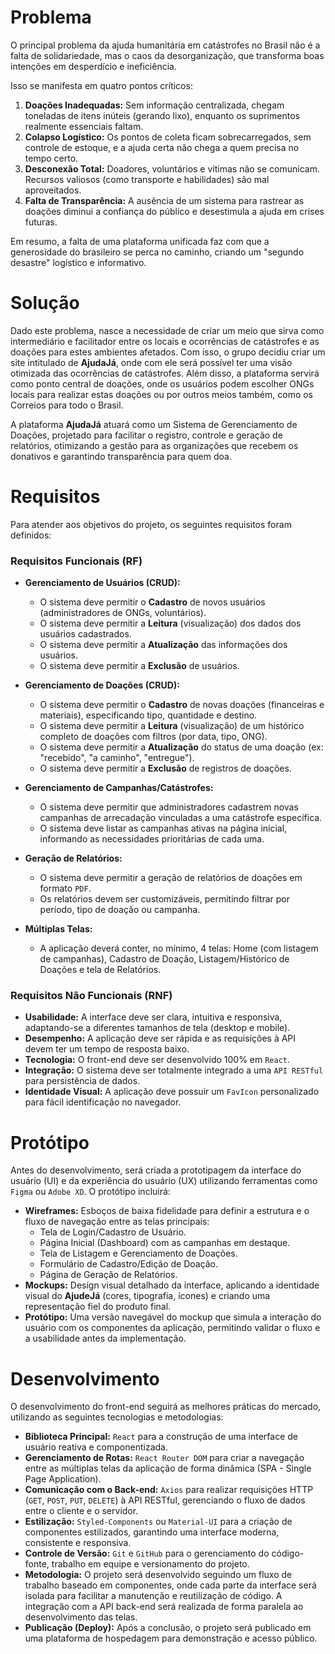 # Problema

O principal problema da ajuda humanitária em catástrofes no Brasil não é a falta de solidariedade, mas o caos da desorganização, que transforma boas intenções em desperdício e ineficiência.

Isso se manifesta em quatro pontos críticos:

1.  **Doações Inadequadas:** Sem informação centralizada, chegam toneladas de itens inúteis (gerando lixo), enquanto os suprimentos realmente essenciais faltam.
2.  **Colapso Logístico:** Os pontos de coleta ficam sobrecarregados, sem controle de estoque, e a ajuda certa não chega a quem precisa no tempo certo.
3.  **Desconexão Total:** Doadores, voluntários e vítimas não se comunicam. Recursos valiosos (como transporte e habilidades) são mal aproveitados.
4.  **Falta de Transparência:** A ausência de um sistema para rastrear as doações diminui a confiança do público e desestimula a ajuda em crises futuras.

Em resumo, a falta de uma plataforma unificada faz com que a generosidade do brasileiro se perca no caminho, criando um "segundo desastre" logístico e informativo.

# Solução

Dado este problema, nasce a necessidade de criar um meio que sirva como intermediário e facilitador entre os locais e ocorrências de catástrofes e as doações para estes ambientes afetados. Com isso, o grupo decidiu criar um site intitulado de **AjudaJá**, onde com ele será possível ter uma visão otimizada das ocorrências de catástrofes. Além disso, a plataforma servirá como ponto central de doações, onde os usuários podem escolher ONGs locais para realizar estas doações ou por outros meios também, como os Correios para todo o Brasil.

A plataforma **AjudaJá** atuará como um Sistema de Gerenciamento de Doações, projetado para facilitar o registro, controle e geração de relatórios, otimizando a gestão para as organizações que recebem os donativos e garantindo transparência para quem doa.

# Requisitos

Para atender aos objetivos do projeto, os seguintes requisitos foram definidos:

### Requisitos Funcionais (RF)

* **Gerenciamento de Usuários (CRUD):**
    * O sistema deve permitir o **Cadastro** de novos usuários (administradores de ONGs, voluntários).
    * O sistema deve permitir a **Leitura** (visualização) dos dados dos usuários cadastrados.
    * O sistema deve permitir a **Atualização** das informações dos usuários.
    * O sistema deve permitir a **Exclusão** de usuários.

* **Gerenciamento de Doações (CRUD):**
    * O sistema deve permitir o **Cadastro** de novas doações (financeiras e materiais), especificando tipo, quantidade e destino.
    * O sistema deve permitir a **Leitura** (visualização) de um histórico completo de doações com filtros (por data, tipo, ONG).
    * O sistema deve permitir a **Atualização** do status de uma doação (ex: "recebido", "a caminho", "entregue").
    * O sistema deve permitir a **Exclusão** de registros de doações.

* **Gerenciamento de Campanhas/Catástrofes:**
    * O sistema deve permitir que administradores cadastrem novas campanhas de arrecadação vinculadas a uma catástrofe específica.
    * O sistema deve listar as campanhas ativas na página inicial, informando as necessidades prioritárias de cada uma.

* **Geração de Relatórios:**
    * O sistema deve permitir a geração de relatórios de doações em formato `PDF`.
    * Os relatórios devem ser customizáveis, permitindo filtrar por período, tipo de doação ou campanha.

* **Múltiplas Telas:**
    * A aplicação deverá conter, no mínimo, 4 telas: Home (com listagem de campanhas), Cadastro de Doação, Listagem/Histórico de Doações e tela de Relatórios.

### Requisitos Não Funcionais (RNF)

* **Usabilidade:** A interface deve ser clara, intuitiva e responsiva, adaptando-se a diferentes tamanhos de tela (desktop e mobile).
* **Desempenho:** A aplicação deve ser rápida e as requisições à API devem ter um tempo de resposta baixo.
* **Tecnologia:** O front-end deve ser desenvolvido 100% em `React`.
* **Integração:** O sistema deve ser totalmente integrado a uma `API RESTful` para persistência de dados.
* **Identidade Visual:** A aplicação deve possuir um `FavIcon` personalizado para fácil identificação no navegador.

# Protótipo

Antes do desenvolvimento, será criada a prototipagem da interface do usuário (UI) e da experiência do usuário (UX) utilizando ferramentas como `Figma` ou `Adobe XD`. O protótipo incluirá:

* **Wireframes:** Esboços de baixa fidelidade para definir a estrutura e o fluxo de navegação entre as telas principais:
    * Tela de Login/Cadastro de Usuário.
    * Página Inicial (Dashboard) com as campanhas em destaque.
    * Tela de Listagem e Gerenciamento de Doações.
    * Formulário de Cadastro/Edição de Doação.
    * Página de Geração de Relatórios.
* **Mockups:** Design visual detalhado da interface, aplicando a identidade visual do **AjudeJá** (cores, tipografia, ícones) e criando uma representação fiel do produto final.
* **Protótipo:** Uma versão navegável do mockup que simula a interação do usuário com os componentes da aplicação, permitindo validar o fluxo e a usabilidade antes da implementação.

# Desenvolvimento

O desenvolvimento do front-end seguirá as melhores práticas do mercado, utilizando as seguintes tecnologias e metodologias:

* **Biblioteca Principal:** `React` para a construção de uma interface de usuário reativa e componentizada.
* **Gerenciamento de Rotas:** `React Router DOM` para criar a navegação entre as múltiplas telas da aplicação de forma dinâmica (SPA - Single Page Application).
* **Comunicação com o Back-end:** `Axios` para realizar requisições HTTP (`GET`, `POST`, `PUT`, `DELETE`) à API RESTful, gerenciando o fluxo de dados entre o cliente e o servidor.
* **Estilização:** `Styled-Components` ou `Material-UI` para a criação de componentes estilizados, garantindo uma interface moderna, consistente e responsiva.
* **Controle de Versão:** `Git` e `GitHub` para o gerenciamento do código-fonte, trabalho em equipe e versionamento do projeto.
* **Metodologia:** O projeto será desenvolvido seguindo um fluxo de trabalho baseado em componentes, onde cada parte da interface será isolada para facilitar a manutenção e reutilização de código. A integração com a API back-end será realizada de forma paralela ao desenvolvimento das telas.
* **Publicação (Deploy):** Após a conclusão, o projeto será publicado em uma plataforma de hospedagem para demonstração e acesso público.
